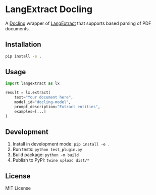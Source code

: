 # LangExtract Docling

A [Docling](https://github.com/docling-project/docling) wrapper of [LangExtract](https://github.com/google/langextract) that supports based parsing of PDF documents.

## Installation

```bash
pip install -e .
```

## Usage

```python
import langextract as lx

result = lx.extract(
    text="Your document here",
    model_id="docling-model",
    prompt_description="Extract entities",
    examples=[...]
)
```

## Development

1. Install in development mode: `pip install -e .`
2. Run tests: `python test_plugin.py`
3. Build package: `python -m build`
4. Publish to PyPI: `twine upload dist/*`

## License

MIT License
